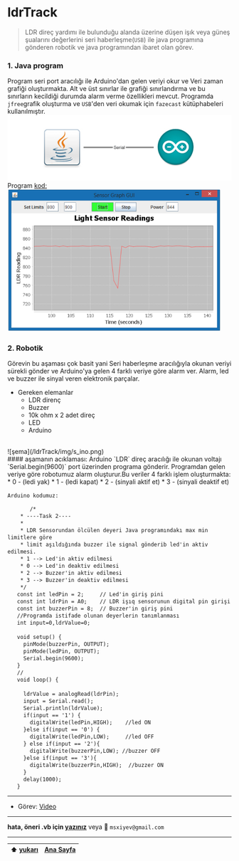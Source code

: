 # ldrTrack 
>  LDR direç yardımı ile bulunduğu alanda üzerine düşen işık veya güneş şualarını değerlerini seri haberleşme(`USB`) ile java programına gönderen robotik ve java programından ibaret olan görev.

### 1. Java program
 Program seri port aracılığı ile Arduino'dan gelen veriyi okur ve Veri zaman grafiği oluşturmakta. Alt ve üst sınırlar ile grafiği sınırlandırma ve bu sınırların kecildiği durumda alarm verme özellikleri mevcut. Programda `jfree`grafik oluşturma ve `USB`'den veri okumak için `fazecast` kütüphabeleri kullanılmıştır.
![JAVA to Arduino](/ldrTrack/img/tutorial-rxtx.jpg ) 
  Program [kod:](/ldrTrack/code/sensorGraph.java)
  <br>
  ![](/ldrTrack/img/s_graph.png) 
  <br>
### 2. Robotik
Görevin bu aşaması çok basit yani Seri haberleşme aracılığıyla okunan veriyi sürekli gönder ve Arduino'ya gelen 4 farklı veriye göre alarm ver. Alarm, led ve buzzer ile sinyal veren elektronik parçalar.
- Gereken elemanlar
    - LDR direnç
    - Buzzer
    - 10k ohm x 2 adet direç
    - LED
    - Arduino
<br>
![şema](/ldrTrack/img/s_ino.png) 
<br>
 #### aşamanın acıklaması:
    Arduino `LDR` direç aracılığı ile okunan voltajı `Serial.begin(9600)` port üzerinden programa gönderir. Programdan gelen veriye göre robotumuz alarm oluşturur.Bu veriler 4 farklı işlem oluşturmakta: 
    * 0 - (ledi yak)
    * 1 - (ledi kapat)
    * 2 - (sinyali aktif et)
    * 3 - (sinyali deaktif et) 

    Arduino kodumuz:

 ```Arduino
        /*
     * ----Task 2----
     * 
     * LDR Sensorundan ölcülen deyeri Java programındakı max min limitlere göre 
     * limit aşıldığında buzzer ile signal gönderib led'in aktiv edilmesi. 
     * 1 --> Led'in aktiv edilmesi
     * 0 --> Led'in deaktiv edilmesi
     * 2 --> Buzzer'in aktiv edilmesi
     * 3 --> Buzzer'in deaktiv edilmesi
     */
    const int ledPin = 2;     // Led'in giriş pini
    const int ldrPin = A0;    // LDR işıq sensorunun digital pin girişi
    const int buzzerPin = 8;  // Buzzer'in giriş pini
    //Programda istifade olunan deyerlerin tanımlanması
    int input=0,ldrValue=0;

    void setup() {
      pinMode(buzzerPin, OUTPUT);
      pinMode(ledPin, OUTPUT); 
      Serial.begin(9600); 
    }
    //
    void loop() {

      ldrValue = analogRead(ldrPin);
      input = Serial.read();
      Serial.println(ldrValue); 
      if(input == '1') {
        digitalWrite(ledPin,HIGH);    //led ON
      }else if(input == '0') { 
        digitalWrite(ledPin,LOW);     //led OFF
      } else if(input == '2'){
        digitalWrite(buzzerPin,LOW); //buzzer OFF
      }else if(input == '3'){
        digitalWrite(buzzerPin,HIGH);  //buzzer ON
      }
      delay(1000);                  
    }
```
----------------------------
- Görev: [Video](https://www.youtube.com/watch?v=Vl69tx_xEss)
----------------------------

**hata, öneri .vb için [yazınız](https://github.com/mahammad/CENG200_STAJ1/issues/new)** veya :email: `msxiyev@gmail.com`

---------------------------
 :arrow_up: [yukarı](https://github.com/mahammad/CENG200_STAJ1/blob/master/ldrTrack/lang/tr.md#ldrtrack) | [Ana Sayfa](https://github.com/mahammad/CENG200_STAJ1/blob/master/rm/tr.md#azerkosmos-staj-program%C4%B1-g%C3%B6revleri)    
 ----|----

